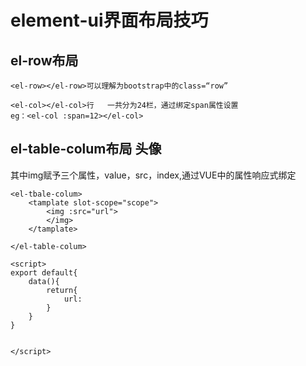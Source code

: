 # element-ui界面布局技巧

## el-row布局

```
<el-row></el-row>可以理解为bootstrap中的class=“row”

<el-col></el-col>行   一共分为24栏，通过绑定span属性设置
eg：<el-col :span=12></el-col>

```

## el-table-colum布局  头像

其中img赋予三个属性，value，src，index,通过VUE中的属性响应式绑定

```
<el-tbale-colum>
	<tamplate slot-scope="scope">
		<img :src="url">
		</img>
	</tamplate>

</el-table-colum>

<script>
export default{
	data(){
		return{
			url:
		}
	}
}


</script>



```


